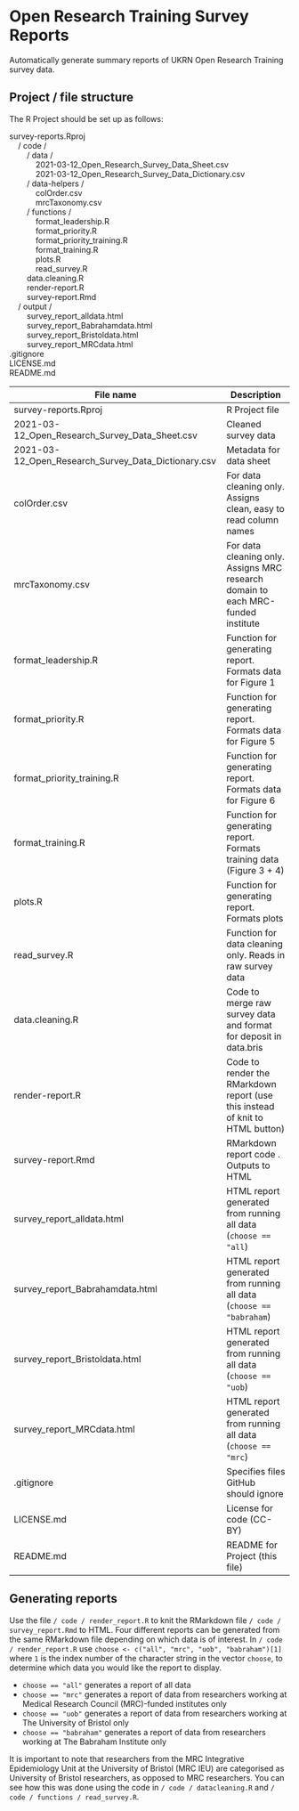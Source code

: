 # Open Research Training Survey Reports
Automatically generate summary reports of UKRN Open Research Training survey data.

## Project / file structure
The R Project should be set up as follows:

survey-reports.Rproj<br>
&nbsp;&nbsp;&nbsp;&nbsp;/ code /<br>
&nbsp;&nbsp;&nbsp;&nbsp;&nbsp;&nbsp;&nbsp;&nbsp;/ data /<br>
&nbsp;&nbsp;&nbsp;&nbsp;&nbsp;&nbsp;&nbsp;&nbsp;&nbsp;&nbsp;&nbsp;&nbsp;2021-03-12_Open_Research_Survey_Data_Sheet.csv<br>
&nbsp;&nbsp;&nbsp;&nbsp;&nbsp;&nbsp;&nbsp;&nbsp;&nbsp;&nbsp;&nbsp;&nbsp;2021-03-12_Open_Research_Survey_Data_Dictionary.csv<br>
&nbsp;&nbsp;&nbsp;&nbsp;&nbsp;&nbsp;&nbsp;&nbsp;/ data-helpers /<br>
&nbsp;&nbsp;&nbsp;&nbsp;&nbsp;&nbsp;&nbsp;&nbsp;&nbsp;&nbsp;&nbsp;&nbsp;colOrder.csv<br>
&nbsp;&nbsp;&nbsp;&nbsp;&nbsp;&nbsp;&nbsp;&nbsp;&nbsp;&nbsp;&nbsp;&nbsp;mrcTaxonomy.csv<br>
&nbsp;&nbsp;&nbsp;&nbsp;&nbsp;&nbsp;&nbsp;&nbsp;/ functions /<br>
&nbsp;&nbsp;&nbsp;&nbsp;&nbsp;&nbsp;&nbsp;&nbsp;&nbsp;&nbsp;&nbsp;&nbsp;format_leadership.R<br>
&nbsp;&nbsp;&nbsp;&nbsp;&nbsp;&nbsp;&nbsp;&nbsp;&nbsp;&nbsp;&nbsp;&nbsp;format_priority.R<br>
&nbsp;&nbsp;&nbsp;&nbsp;&nbsp;&nbsp;&nbsp;&nbsp;&nbsp;&nbsp;&nbsp;&nbsp;format_priority_training.R<br>
&nbsp;&nbsp;&nbsp;&nbsp;&nbsp;&nbsp;&nbsp;&nbsp;&nbsp;&nbsp;&nbsp;&nbsp;format_training.R<br>
&nbsp;&nbsp;&nbsp;&nbsp;&nbsp;&nbsp;&nbsp;&nbsp;&nbsp;&nbsp;&nbsp;&nbsp;plots.R<br>
&nbsp;&nbsp;&nbsp;&nbsp;&nbsp;&nbsp;&nbsp;&nbsp;&nbsp;&nbsp;&nbsp;&nbsp;read_survey.R<br>
&nbsp;&nbsp;&nbsp;&nbsp;&nbsp;&nbsp;&nbsp;&nbsp;data.cleaning.R<br>
&nbsp;&nbsp;&nbsp;&nbsp;&nbsp;&nbsp;&nbsp;&nbsp;render-report.R<br>
&nbsp;&nbsp;&nbsp;&nbsp;&nbsp;&nbsp;&nbsp;&nbsp;survey-report.Rmd<br>
&nbsp;&nbsp;&nbsp;&nbsp;/ output /<br>
&nbsp;&nbsp;&nbsp;&nbsp;&nbsp;&nbsp;&nbsp;&nbsp;survey_report_alldata.html<br>
&nbsp;&nbsp;&nbsp;&nbsp;&nbsp;&nbsp;&nbsp;&nbsp;survey_report_Babrahamdata.html<br>
&nbsp;&nbsp;&nbsp;&nbsp;&nbsp;&nbsp;&nbsp;&nbsp;survey_report_Bristoldata.html<br>
&nbsp;&nbsp;&nbsp;&nbsp;&nbsp;&nbsp;&nbsp;&nbsp;survey_report_MRCdata.html<br>
.gitignore<br>
LICENSE.md<br>
README.md<br>

| File name                                           | Description                                                                      |
| --------------------------------------------------- | -------------------------------------------------------------------------------- |
| survey-reports.Rproj                                | R Project file                                                                   |
| 2021-03-12_Open_Research_Survey_Data_Sheet.csv      | Cleaned survey data                                                              |
| 2021-03-12_Open_Research_Survey_Data_Dictionary.csv | Metadata for data sheet                                                          |
| colOrder.csv                                        | For data cleaning only. Assigns clean, easy to read column names                 |
| mrcTaxonomy.csv                                     | For data cleaning only. Assigns MRC research domain to each MRC-funded institute |
| format_leadership.R                                 | Function for generating report. Formats data for Figure 1                        |
| format_priority.R                                   | Function for generating report. Formats data for Figure 5                        |
| format_priority_training.R                          | Function for generating report. Formats data for Figure 6                        |
| format_training.R                                   | Function for generating report. Formats training data (Figure 3 + 4)             |
| plots.R                                             | Function for generating report. Formats plots                                    |
| read_survey.R                                       | Function for data cleaning only. Reads in raw survey data                        |
| data.cleaning.R                                     | Code to merge raw survey data and format for deposit in data.bris                |
| render-report.R                                     | Code to render the RMarkdown report (use this instead of knit to HTML button)    |
| survey-report.Rmd                                   | RMarkdown report code  . Outputs to HTML                                         |
| survey_report_alldata.html                          | HTML report generated from running all data (`choose == "all`)                   |
| survey_report_Babrahamdata.html                     | HTML report generated from running all data (`choose == "babraham`)              |
| survey_report_Bristoldata.html                      | HTML report generated from running all data (`choose == "uob`)                   |
| survey_report_MRCdata.html                          | HTML report generated from running all data (`choose == "mrc`)                   |
| .gitignore                                          | Specifies files GitHub should ignore                                             |
| LICENSE.md                                          | License for code (CC-BY)                                                         |
| README.md                                           | README for Project (this file)                                                   |

## Generating reports
Use the file `/ code / render_report.R` to knit the RMarkdown file `/ code / survey_report.Rmd` to HTML. Four different reports can be generated from the same RMarkdown file depending on which data is of interest. In `/ code / render_report.R` use `choose <- c("all", "mrc", "uob", "babraham")[1]` where `1` is the index number of the character string in the vector `choose`, to determine which data you would like the report to display.

  * `choose == "all"` generates a report of all data
  * `choose == "mrc"` generates a report of data from researchers working at Medical Research Council (MRC)-funded institutes only
  * `choose == "uob"` generates a report of data from researchers working at The University of Bristol only
  * `choose == "babraham"` generates a report of data from researchers working at The Babraham Institute only
  
It is important to note that researchers from the MRC Integrative Epidemiology Unit at the University of Bristol (MRC IEU) are categorised as University of Bristol researchers, as opposed to MRC researchers. You can see how this was done using the code in `/ code / datacleaning.R` and `/ code / functions / read_survey.R`.
